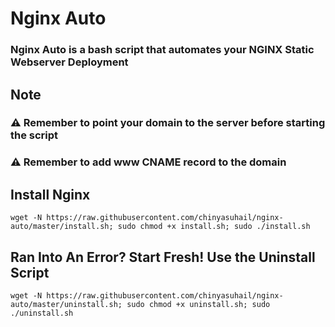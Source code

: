 # Nginx Auto
### Nginx Auto is a bash script that automates your NGINX Static Webserver Deployment

## Note
### :warning: Remember to point your domain to the server before starting the script
### :warning: Remember to add www CNAME record to the domain 


## Install Nginx

```
wget -N https://raw.githubusercontent.com/chinyasuhail/nginx-auto/master/install.sh; sudo chmod +x install.sh; sudo ./install.sh
```

## Ran Into An Error? Start Fresh! Use the Uninstall Script

```
wget -N https://raw.githubusercontent.com/chinyasuhail/nginx-auto/master/uninstall.sh; sudo chmod +x uninstall.sh; sudo ./uninstall.sh
```